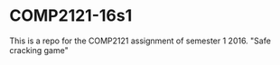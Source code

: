 # COMP2121-16s1
This is a repo for the COMP2121 assignment of semester 1 2016. "Safe cracking game"
